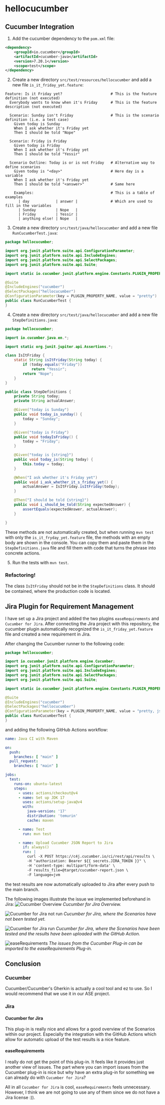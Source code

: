 # hellocucumber

## Cucumber Integration

1) Add the cucumber dependency to the `pom.xml` file:
```xml
<dependency>
    <groupId>io.cucumber</groupId>
    <artifactId>cucumber-java</artifactId>
    <version>7.20.1</version>
    <scope>test</scope>
</dependency>
```

2) Create a new directory `src/test/resources/hellocucumber` and add a new file `is_it_friday_yet.feature`:
```gherkin
Feature: Is it Friday yet?                      # This is the feature definition (not executed)
  Everybody wants to know when it's Friday      # This is the feature description (not executed)

  Scenario: Sunday isn't Friday                 # This is the scenario definition (i.e. a test case)
    Given today is Sunday                      
    When I ask whether it's Friday yet         
    Then I should be told "Nope"               

  Scenario: Friday is Friday
    Given today is Friday
    When I ask whether it's Friday yet
    Then I should be told "Yessir"

  Scenario Outline: Today is or is not Friday   # Alternative way to define scenarios
    Given today is "<day>"                      # Here day is a variable
    When I ask whether it's Friday yet
    Then I should be told "<answer>"            # Same here

    Examples:                                   # This is a table of examples
      | day            | answer |               # Which are used to fill in the variables
      | Sunday         | Nope   |
      | Friday         | Yessir |
      | anything else! | Nope   |
```

3) Create a new directory `src/test/java/hellocucumber` and add a new file `RunCucumberTest.java`:
```java
package hellocucumber;

import org.junit.platform.suite.api.ConfigurationParameter;
import org.junit.platform.suite.api.IncludeEngines;
import org.junit.platform.suite.api.SelectPackages;
import org.junit.platform.suite.api.Suite;

import static io.cucumber.junit.platform.engine.Constants.PLUGIN_PROPERTY_NAME;

@Suite
@IncludeEngines("cucumber")
@SelectPackages("hellocucumber")
@ConfigurationParameter(key = PLUGIN_PROPERTY_NAME, value = "pretty")
public class RunCucumberTest {
}
```

4) Create a new directory `src/test/java/hellocucumber` and add a new file `StepDefinitions.java`:
```java
package hellocucumber;

import io.cucumber.java.en.*;

import static org.junit.jupiter.api.Assertions.*;

class IsItFriday {
    static String isItFriday(String today) {
        if (today.equals("Friday"))
            return "Yessir";
        return "Nope";
    }
}

public class StepDefinitions {
    private String today;
    private String actualAnswer;

    @Given("today is Sunday")
    public void today_is_sunday() {
        today = "Sunday";
    }

    @Given("today is Friday")
    public void todayIsFriday() {
        today = "Friday";
    }

    @Given("today is {string}")
    public void today_is(String today) {
        this.today = today;
    }

    @When("I ask whether it's Friday yet")
    public void i_ask_whether_it_s_friday_yet() {
        actualAnswer = IsItFriday.isItFriday(today);
    }

    @Then("I should be told {string}")
    public void i_should_be_told(String expectedAnswer) {
        assertEquals(expectedAnswer, actualAnswer);
    }

}
```

These methods are not automatically created, but when running ```mvn test``` with only the ```is_it_fryday_yet.feature``` file,
the methods with an empty body are shown in the console. You can copy them and paste them in the ```StepDefinitions.java``` file 
and fill them with code that turns the phrase into concrete actions.

5) Run the tests with ```mvn test```.

### Refactoring!
The class `IsItFriday` should not be in the `StepDefinitions` class. It should be contained, where the production
code is located.

## Jira Plugin for Requirement Management
I have set up a Jira project and added the two plugins `easeRequirements` and `Cucumber for Jira`.
After connecting the Jira project with this repository, the cucumber plugin automatically recognized the
`is_it_friday_yet.feature` file and created a new requirement in Jira.

After changing the Cucumber runner to the following code:
```java
package hellocucumber;

import io.cucumber.junit.platform.engine.Cucumber;
import org.junit.platform.suite.api.ConfigurationParameter;
import org.junit.platform.suite.api.IncludeEngines;
import org.junit.platform.suite.api.SelectPackages;
import org.junit.platform.suite.api.Suite;

import static io.cucumber.junit.platform.engine.Constants.PLUGIN_PROPERTY_NAME;

@Suite
@IncludeEngines("cucumber")
@SelectPackages("hellocucumber")
@ConfigurationParameter(key = PLUGIN_PROPERTY_NAME, value = "pretty, json:target/cucumber-report.json")
public class RunCucumberTest {
}
```
and adding the following GitHub Actions workflow:
```yaml
name: Java CI with Maven

on:
  push:
    branches: [ "main" ]
  pull_request:
    branches: [ "main" ]

jobs:
  test:
    runs-on: ubuntu-latest
    steps:
      - uses: actions/checkout@v4
      - name: Set up JDK 17
        uses: actions/setup-java@v4
        with:
          java-version: '17'
          distribution: 'temurin'
          cache: maven

      - name: Test
        run: mvn test

      - name: Upload Cucumber JSON Report to Jira
        if: always()
        run: |
          curl -X POST https://c4j.cucumber.io/ci/rest/api/results \
          -H "authorization: Bearer ${{ secrets.JIRA_TOKEN }}" \
          -H 'content-type: multipart/form-data' \
          -F results_file=@target/cucumber-report.json \
          -F language=jvm
```
the test results are now automatically uploaded to Jira after every push to the main branch.

The following images illustrate the issue we implemented beforehand in Jira:
![Cucumber Overview](pics/Cucumber_overview.png)
*Cucumber for Jira Overview.*

![Cucumber for Jira not run](pics/Cucumber_not_run.png)
*Cucumber for Jira, where the Scenarios have not been tested yet.*

![Cucumber for Jira run](pics/Cucumber_run.png)
*Cucumber for Jira, where the Scenarios have been tested and the results have been uploaded with the GitHub Action.*

![easeRequirements](pics/easeRequirements.png)
*The issues from the Cucumber Plug-in can be imported to the easeRequirements Plug-in.*


## Conclusion
### Cucumber
Cucumber/Cucumber's Gherkin is actually a cool tool and ez to use. So I would recommend that we use it in our ASE project.

### Jira
#### Cucumber for Jira
This plug-in is really nice and allows for a good overview of the Scenarios within our project. Especially the integration with the GitHub Actions which allow for
automatic upload of the test results is a nice feature.

#### easeRequirements
I really do not get the point of this plug-in. It feels like it provides just another view of issues. The part where you can import issues from the Cucumber plug-in is nice
but why have an extra plug-in for something we can already do with ``Cucumber for Jira``?

All in all ``Cucumber for Jira`` is cool, `easeRequirements` feels unnecessary. However, I think we are not going to use any of them since we do not have a Jira license :)).
